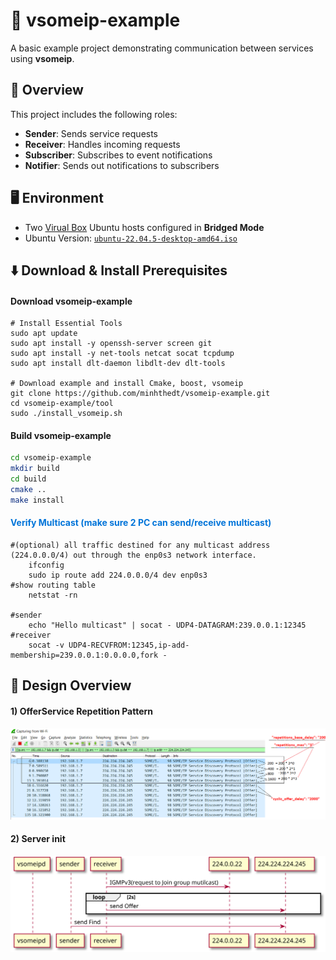 # 🚗 vsomeip-example

A basic example project demonstrating communication between services using **vsomeip**.

## 📘 Overview

This project includes the following roles:

- **Sender**: Sends service requests
- **Receiver**: Handles incoming requests
- **Subscriber**: Subscribes to event notifications
- **Notifier**: Sends out notifications to subscribers

## 🖥️ Environment

- Two [Virual Box](https://www.virtualbox.org/wiki/Downloads) Ubuntu hosts configured in **Bridged Mode**
- Ubuntu Version: [`ubuntu-22.04.5-desktop-amd64.iso`](https://releases.ubuntu.com/jammy/)

## ⬇️ Download & Install Prerequisites
#### Download vsomeip-example
```
# Install Essential Tools
sudo apt update
sudo apt install -y openssh-server screen git
sudo apt install -y net-tools netcat socat tcpdump
sudo apt install dlt-daemon libdlt-dev dlt-tools

# Download example and install Cmake, boost, vsomeip
git clone https://github.com/minhthedt/vsomeip-example.git
cd vsomeip-example/tool
sudo ./install_vsomeip.sh
```
#### Build vsomeip-example
```bash
cd vsomeip-example
mkdir build
cd build
cmake ..
make install
```
#### <h4 style="color:#0074D9">Verify Multicast (make sure 2 PC can send/receive multicast)</h4>
```
#(optional) all traffic destined for any multicast address (224.0.0.0/4) out through the enp0s3 network interface.
    ifconfig
    sudo ip route add 224.0.0.0/4 dev enp0s3
#show routing table
    netstat -rn

#sender
    echo "Hello multicast" | socat - UDP4-DATAGRAM:239.0.0.1:12345
#receiver
    socat -v UDP4-RECVFROM:12345,ip-add-membership=239.0.0.1:0.0.0.0,fork -
```

## 📝 Design Overview

#### 1) OfferService Repetition Pattern
![OfferService_Repetition](doc/picture/OfferService_Repetition_Pattern.png)

#### 2) Server init
![OverView](doc/design/OverView.svg)